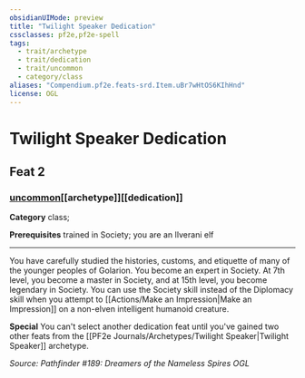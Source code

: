 ```yaml
---
obsidianUIMode: preview
title: "Twilight Speaker Dedication"
cssclasses: pf2e,pf2e-spell
tags:
  - trait/archetype
  - trait/dedication
  - trait/uncommon
  - category/class
aliases: "Compendium.pf2e.feats-srd.Item.uBr7wHtOS6KIhHnd"
license: OGL
---
```

# Twilight Speaker Dedication
## Feat 2
### [uncommon](uncommon "Uncommon Rarity Trait")[[archetype]][[dedication]]

**Category** class; 



**Prerequisites** trained in Society; you are an Ilverani elf
* * *
You have carefully studied the histories, customs, and etiquette of many of the younger peoples of Golarion. You become an expert in Society. At 7th level, you become a master in Society, and at 15th level, you become legendary in Society. You can use the Society skill instead of the Diplomacy skill when you attempt to [[Actions/Make an Impression|Make an Impression]] on a non-elven intelligent humanoid creature.

**Special** You can't select another dedication feat until you've gained two other feats from the [[PF2e Journals/Archetypes/Twilight Speaker|Twilight Speaker]] archetype.

*Source: Pathfinder #189: Dreamers of the Nameless Spires*
*OGL*